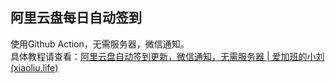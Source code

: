 ## 阿里云盘每日自动签到
使用Github Action，无需服务器，微信通知。<br>
具体教程请查看：[阿里云盘自动签到更新，微信通知，无需服务器 | 爱加班的小刘 (xiaoliu.life)](https://www.xiaoliu.life/p/20231017a)
